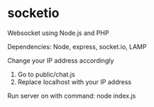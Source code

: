 # socketio
Websocket using Node.js and PHP

Dependencies: Node, express, socket.io, LAMP

Change your IP address accordingly
1. Go to public/chat.js
2. Replace localhost with your IP address
 
Run server on with command: node index.js

